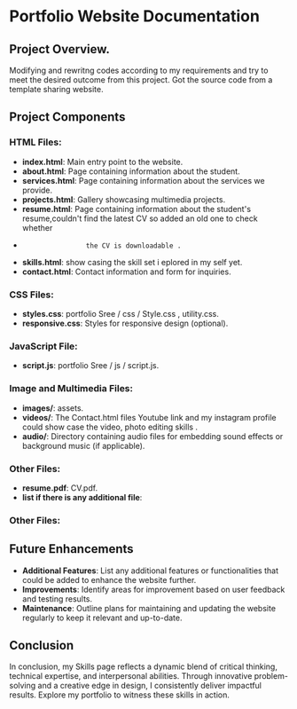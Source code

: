 # Portfolio Website Documentation

## Project Overview.

Modifying and rewritng codes according to my requirements and try to meet the desired outcome from this project.
Got the source code from a template sharing website.

## Project Components

### HTML Files:

-   **index.html**: Main entry point to the website.
-   **about.html**: Page containing information about the student.
-   **services.html**: Page containing information about the services we provide.
-   **projects.html**: Gallery showcasing multimedia projects.
-   **resume.html**: Page containing information about the student's resume,couldn't find the latest CV so added an old one to check whether
-                     the CV is downloadable . 
-   **skills.html**: show casing the skill set i eplored in my self yet.
-   **contact.html**: Contact information and form for inquiries.

### CSS Files:

-   **styles.css**: portfolio Sree / css / Style.css , utility.css.
-   **responsive.css**: Styles for responsive design (optional).

### JavaScript File:

-   **script.js**: portfolio Sree / js / script.js.

### Image and Multimedia Files:

-   **images/**: assets.
-   **videos/**:  The Contact.html files Youtube link and my instagram  profile could show case the video, photo editing skills .
-   **audio/**: Directory containing audio files for embedding sound effects or background music (if applicable).

### Other Files:

-   **resume.pdf**: CV.pdf.
-   **list if there is any additional file**:

### Other Files:

## Future Enhancements

-   **Additional Features**: List any additional features or functionalities that could be added to enhance the website further.
-   **Improvements**: Identify areas for improvement based on user feedback and testing results.
-   **Maintenance**: Outline plans for maintaining and updating the website regularly to keep it relevant and up-to-date.

## Conclusion
In conclusion, my Skills page reflects a dynamic blend of critical thinking, technical expertise, and interpersonal abilities. Through innovative problem-solving and a creative edge in design, I consistently deliver impactful results. Explore my portfolio to witness these skills in action.

